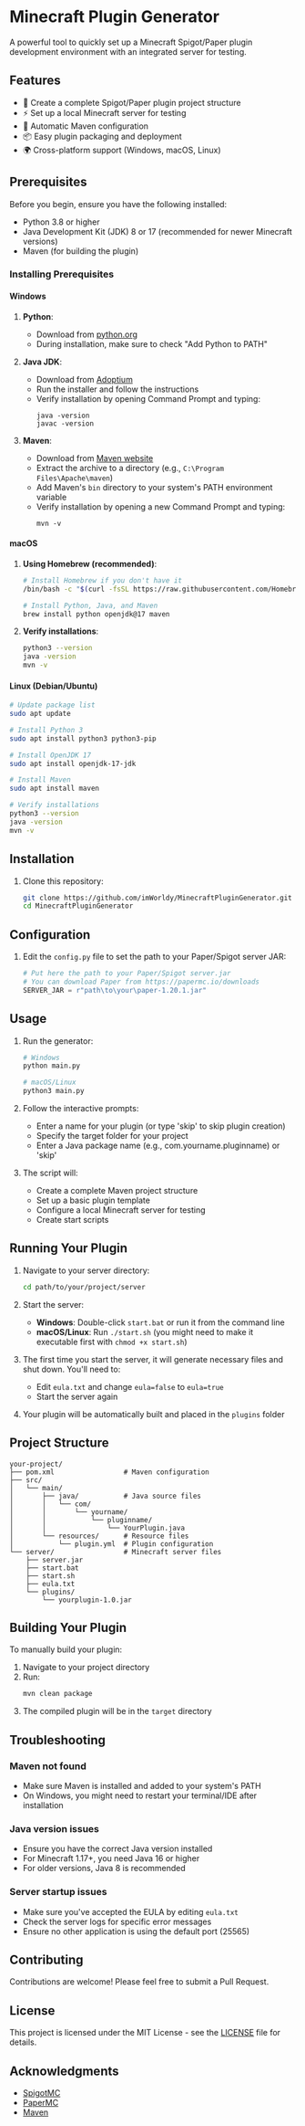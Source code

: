 # Minecraft Plugin Generator

A powerful tool to quickly set up a Minecraft Spigot/Paper plugin development environment with an integrated server for testing.

## Features

- 🚀 Create a complete Spigot/Paper plugin project structure
- ⚡ Set up a local Minecraft server for testing
- 🔧 Automatic Maven configuration
- 📦 Easy plugin packaging and deployment
- 🌍 Cross-platform support (Windows, macOS, Linux)

## Prerequisites

Before you begin, ensure you have the following installed:

- Python 3.8 or higher
- Java Development Kit (JDK) 8 or 17 (recommended for newer Minecraft versions)
- Maven (for building the plugin)

### Installing Prerequisites

#### Windows
1. **Python**:
   - Download from [python.org](https://www.python.org/downloads/)
   - During installation, make sure to check "Add Python to PATH"

2. **Java JDK**:
   - Download from [Adoptium](https://adoptium.net/)
   - Run the installer and follow the instructions
   - Verify installation by opening Command Prompt and typing:
     ```
     java -version
     javac -version
     ```

3. **Maven**:
   - Download from [Maven website](https://maven.apache.org/download.cgi)
   - Extract the archive to a directory (e.g., `C:\Program Files\Apache\maven`)
   - Add Maven's `bin` directory to your system's PATH environment variable
   - Verify installation by opening a new Command Prompt and typing:
     ```
     mvn -v
     ```

#### macOS
1. **Using Homebrew (recommended)**:
   ```bash
   # Install Homebrew if you don't have it
   /bin/bash -c "$(curl -fsSL https://raw.githubusercontent.com/Homebrew/install/HEAD/install.sh)"
   
   # Install Python, Java, and Maven
   brew install python openjdk@17 maven
   ```

2. **Verify installations**:
   ```bash
   python3 --version
   java -version
   mvn -v
   ```

#### Linux (Debian/Ubuntu)
```bash
# Update package list
sudo apt update

# Install Python 3
sudo apt install python3 python3-pip

# Install OpenJDK 17
sudo apt install openjdk-17-jdk

# Install Maven
sudo apt install maven

# Verify installations
python3 --version
java -version
mvn -v
```

## Installation

1. Clone this repository:
   ```bash
   git clone https://github.com/imWorldy/MinecraftPluginGenerator.git
   cd MinecraftPluginGenerator
   ```

## Configuration

1. Edit the `config.py` file to set the path to your Paper/Spigot server JAR:
   ```python
   # Put here the path to your Paper/Spigot server.jar
   # You can download Paper from https://papermc.io/downloads
   SERVER_JAR = r"path\to\your\paper-1.20.1.jar"
   ```

## Usage

1. Run the generator:
   ```bash
   # Windows
   python main.py
   
   # macOS/Linux
   python3 main.py
   ```

2. Follow the interactive prompts:
   - Enter a name for your plugin (or type 'skip' to skip plugin creation)
   - Specify the target folder for your project
   - Enter a Java package name (e.g., com.yourname.pluginname) or 'skip'

3. The script will:
   - Create a complete Maven project structure
   - Set up a basic plugin template
   - Configure a local Minecraft server for testing
   - Create start scripts

## Running Your Plugin

1. Navigate to your server directory:
   ```bash
   cd path/to/your/project/server
   ```

2. Start the server:
   - **Windows**: Double-click `start.bat` or run it from the command line
   - **macOS/Linux**: Run `./start.sh` (you might need to make it executable first with `chmod +x start.sh`)

3. The first time you start the server, it will generate necessary files and shut down. You'll need to:
   - Edit `eula.txt` and change `eula=false` to `eula=true`
   - Start the server again

4. Your plugin will be automatically built and placed in the `plugins` folder

## Project Structure

```
your-project/
├── pom.xml                 # Maven configuration
├── src/
│   └── main/
│       ├── java/           # Java source files
│       │   └── com/
│       │       └── yourname/
│       │           └── pluginname/
│       │               └── YourPlugin.java
│       └── resources/      # Resource files
│           └── plugin.yml  # Plugin configuration
└── server/                 # Minecraft server files
    ├── server.jar
    ├── start.bat
    ├── start.sh
    ├── eula.txt
    └── plugins/
        └── yourplugin-1.0.jar
```

## Building Your Plugin

To manually build your plugin:

1. Navigate to your project directory
2. Run:
   ```bash
   mvn clean package
   ```
3. The compiled plugin will be in the `target` directory

## Troubleshooting

### Maven not found
- Make sure Maven is installed and added to your system's PATH
- On Windows, you might need to restart your terminal/IDE after installation

### Java version issues
- Ensure you have the correct Java version installed
- For Minecraft 1.17+, you need Java 16 or higher
- For older versions, Java 8 is recommended

### Server startup issues
- Make sure you've accepted the EULA by editing `eula.txt`
- Check the server logs for specific error messages
- Ensure no other application is using the default port (25565)

## Contributing

Contributions are welcome! Please feel free to submit a Pull Request.

## License

This project is licensed under the MIT License - see the [LICENSE](LICENSE) file for details.

## Acknowledgments

- [SpigotMC](https://www.spigotmc.org/)
- [PaperMC](https://papermc.io/)
- [Maven](https://maven.apache.org/)